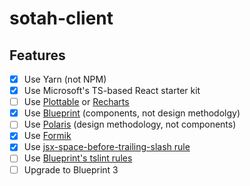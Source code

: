 # sotah-client

## Features

- [x] Use Yarn (not NPM)
- [x] Use Microsoft's TS-based React starter kit
- [ ] Use [Plottable](https://github.com/palantir/plottable) or [Recharts](https://github.com/recharts/recharts)
- [x] Use [Blueprint](http://blueprintjs.com/) (components, not design methodolgy)
- [ ] Use [Polaris](https://polaris.shopify.com/) (design methodology, not components)
- [x] Use [Formik](https://github.com/jaredpalmer/formik)
- [x] Use [jsx-space-before-trailing-slash rule](https://github.com/palantir/tslint-react/pull/144)
- [ ] Use [Blueprint's tslint rules](https://www.npmjs.com/package/@blueprintjs/tslint-config)
- [ ] Upgrade to Blueprint 3

